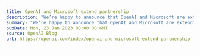```yaml
---
title: OpenAI and Microsoft extend partnership
description: "We’re happy to announce that OpenAI and Microsoft are extending our partnership."
summary: "We’re happy to announce that OpenAI and Microsoft are extending our partnership."
pubDate: Mon, 23 Jan 2023 08:00:00 GMT
source: OpenAI Blog
url: https://openai.com/index/openai-and-microsoft-extend-partnership

---
```


